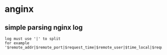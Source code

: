 # anginx

## simple parsing nginx log
```
log must use '|' to split
for example '$remote_addr|$remote_port|$request_time|$remote_user|$time_local|$request|$status|$body_bytes_sent|$http_referer|$http_user_agent'
```